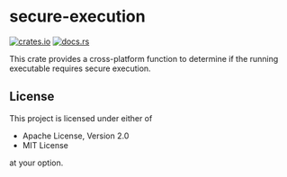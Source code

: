 # secure-execution

[![crates.io](https://img.shields.io/crates/v/secure-execution.svg)](http://crates.io/crates/secure-execution)
[![docs.rs](https://docs.rs/secure-execution/badge.svg)](http://docs.rs/secure-execution)

This crate provides a cross-platform function to determine if the running executable
requires secure execution.

## License

This project is licensed under either of

- Apache License, Version 2.0
- MIT License

at your option.
